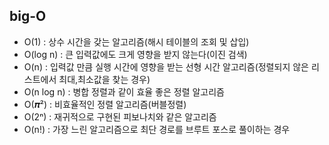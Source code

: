 ## big-O
- O(1) : 상수 시간을 갖는 알고리즘(해시 테이블의 조회 및 삽입)
- O(log n) : 큰 입력값에도 크게 영향을 받지 않는다(이진 검색)
- O(n) : 입력값 만큼 실행 시간에 영향을 받는 선형 시간 알고리즘(정렬되지 않은 리스트에서 최대,최소값을 찾는 경우)
- O(n log n) : 병합 정렬과 같이 효율 좋은 정렬 알고리즘
- O(𝝅²) : 비효율적인 정렬 알고리즘(버블정렬)
- O(2ⁿ) : 재귀적으로 구현된 피보나치와 같은 알고리즘
- O(n!) : 가장 느린 알고리즘으로 최단 경로를 브루트 포스로 풀이하는 경우




